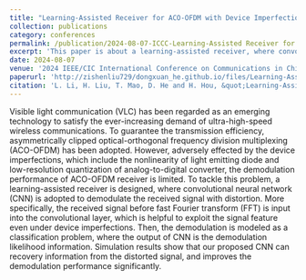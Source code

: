 ```yaml
---
title: "Learning-Assisted Receiver for ACO-OFDM with Device Imperfections"
collection: publications
category: conferences
permalink: /publication/2024-08-07-ICCC-Learning-Assisted Receiver for ACO-OFDM with Device Imperfections-number-11
excerpt: 'This paper is about a learning-assisted receiver, where convolutional neural network (CNN) is adopted to demodulate the received signal with distortion.'
date: 2024-08-07
venue: '2024 IEEE/CIC International Conference on Communications in China (ICCC)'
paperurl: 'http://zishenliu729/dongxuan_he.github.io/files/Learning-Assisted_Receiver_for_ACO-OFDM_with_Device_Imperfections.pdf'
citation: 'L. Li, H. Liu, T. Mao, D. He and H. Hou, &quot;Learning-Assisted Receiver for ACO-OFDM with Device Imperfections,&quot; in <i>Proc. 2024 IEEE/CIC International Conference on Communications in China (ICCC)</i>, Hangzhou, China, 2024, pp. 2012-2016.'
---
```


Visible light communication (VLC) has been regarded as an emerging technology to satisfy the ever-increasing demand of ultra-high-speed wireless communications. To guarantee the transmission efficiency, asymmetrically clipped optical-orthogonal frequency division multiplexing (ACO-OFDM) has been adopted. However, adversely effected by the device imperfections, which include the nonlinearity of light emitting diode and low-resolution quantization of analog-to-digital converter, the demodulation performance of ACO-OFDM receiver is limited. To tackle this problem, a learning-assisted receiver is designed, where convolutional neural network (CNN) is adopted to demodulate the received signal with distortion. More specifically, the received signal before fast Fourier transform (FFT) is input into the convolutional layer, which is helpful to exploit the signal feature even under device imperfections. Then, the demodulation is modeled as a classification problem, where the output of CNN is the demodulation likelihood information. Simulation results show that our proposed CNN can recovery information from the distorted signal, and improves the demodulation performance significantly.
